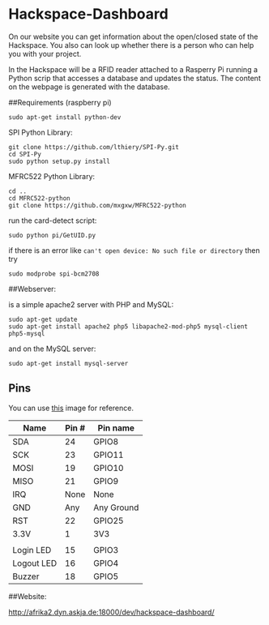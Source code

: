 Hackspace-Dashboard
===================
On our website you can get information about the open/closed state of the Hackspace.
You also can look up whether there is a person who can help you with your project.

In the Hackspace will be a RFID reader attached to a Rasperry Pi running a Python scrip that accesses a database and updates the status.
The content on the webpage is generated with the database.

##Requirements (raspberry pi)

    sudo apt-get install python-dev

SPI Python Library:

    git clone https://github.com/lthiery/SPI-Py.git
    cd SPI-Py
    sudo python setup.py install

MFRC522 Python Library:

    cd ..
    cd MFRC522-python
    git clone https://github.com/mxgxw/MFRC522-python
    
run the card-detect script:

    sudo python pi/GetUID.py

if there is an error like ```can't open device: No such file or directory``` then try

    sudo modprobe spi-bcm2708


##Webserver:

is a simple apache2 server with PHP and MySQL:

    sudo apt-get update
    sudo apt-get install apache2 php5 libapache2-mod-php5 mysql-client php5-mysql
    
and on the MySQL server:

    sudo apt-get install mysql-server

## Pins
You can use [this](http://i.imgur.com/y7Fnvhq.png) image for reference.

| Name | Pin # | Pin name   |
|------|-------|------------|
| SDA  | 24    | GPIO8      |
| SCK  | 23    | GPIO11     |
| MOSI | 19    | GPIO10     |
| MISO | 21    | GPIO9      |
| IRQ  | None  | None       |
| GND  | Any   | Any Ground |
| RST  | 22    | GPIO25     |
| 3.3V | 1     | 3V3        |
|      |       |            |
| Login LED| 15| GPIO3      |
| Logout LED| 16| GPIO4     |
| Buzzer| 18   | GPIO5      |


##Website:

http://afrika2.dyn.askja.de:18000/dev/hackspace-dashboard/
